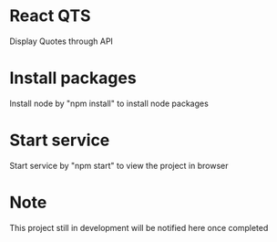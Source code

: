 # React QTS
Display Quotes through API

# Install packages
Install node by "npm install" to install node packages

# Start service
Start service by "npm start" to view the project in browser

# Note
This project still in development will be notified here once completed
